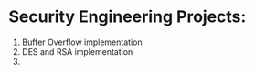 # Security Engineering Projects:
1. Buffer Overflow implementation
2. DES and RSA implementation
3. 
